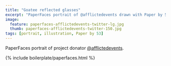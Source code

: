 ```yaml
---
title: "Goatee reflected glasses"
excerpt: "PaperFaces portrait of @afflictedevents drawn with Paper by 53 on an iPad."
image: 
  feature: paperfaces-afflictedevents-twitter-lg.jpg
  thumb: paperfaces-afflictedevents-twitter-150.jpg
tags: [portrait, illustration, Paper by 53]
---
```


PaperFaces portrait of project donator [@afflictedevents](http://twitter.com/afflictedevents).

{% include boilerplate/paperfaces.html %}